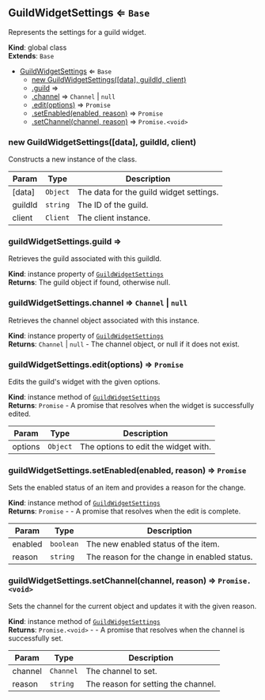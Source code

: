 <a name="GuildWidgetSettings"></a>

## GuildWidgetSettings ⇐ <code>Base</code>
Represents the settings for a guild widget.

**Kind**: global class  
**Extends**: <code>Base</code>  

* [GuildWidgetSettings](#GuildWidgetSettings) ⇐ <code>Base</code>
    * [new GuildWidgetSettings([data], guildId, client)](#new_GuildWidgetSettings_new)
    * [.guild](#GuildWidgetSettings+guild) ⇒
    * [.channel](#GuildWidgetSettings+channel) ⇒ <code>Channel</code> \| <code>null</code>
    * [.edit(options)](#GuildWidgetSettings+edit) ⇒ <code>Promise</code>
    * [.setEnabled(enabled, reason)](#GuildWidgetSettings+setEnabled) ⇒ <code>Promise</code>
    * [.setChannel(channel, reason)](#GuildWidgetSettings+setChannel) ⇒ <code>Promise.&lt;void&gt;</code>

<a name="new_GuildWidgetSettings_new"></a>

### new GuildWidgetSettings([data], guildId, client)
Constructs a new instance of the class.


| Param | Type | Description |
| --- | --- | --- |
| [data] | <code>Object</code> | The data for the guild widget settings. |
| guildId | <code>string</code> | The ID of the guild. |
| client | <code>Client</code> | The client instance. |

<a name="GuildWidgetSettings+guild"></a>

### guildWidgetSettings.guild ⇒
Retrieves the guild associated with this guildId.

**Kind**: instance property of [<code>GuildWidgetSettings</code>](#GuildWidgetSettings)  
**Returns**: The guild object if found, otherwise null.  
<a name="GuildWidgetSettings+channel"></a>

### guildWidgetSettings.channel ⇒ <code>Channel</code> \| <code>null</code>
Retrieves the channel object associated with this instance.

**Kind**: instance property of [<code>GuildWidgetSettings</code>](#GuildWidgetSettings)  
**Returns**: <code>Channel</code> \| <code>null</code> - The channel object, or null if it does not exist.  
<a name="GuildWidgetSettings+edit"></a>

### guildWidgetSettings.edit(options) ⇒ <code>Promise</code>
Edits the guild's widget with the given options.

**Kind**: instance method of [<code>GuildWidgetSettings</code>](#GuildWidgetSettings)  
**Returns**: <code>Promise</code> - A promise that resolves when the widget is successfully edited.  

| Param | Type | Description |
| --- | --- | --- |
| options | <code>Object</code> | The options to edit the widget with. |

<a name="GuildWidgetSettings+setEnabled"></a>

### guildWidgetSettings.setEnabled(enabled, reason) ⇒ <code>Promise</code>
Sets the enabled status of an item and provides a reason for the change.

**Kind**: instance method of [<code>GuildWidgetSettings</code>](#GuildWidgetSettings)  
**Returns**: <code>Promise</code> - - A promise that resolves when the edit is complete.  

| Param | Type | Description |
| --- | --- | --- |
| enabled | <code>boolean</code> | The new enabled status of the item. |
| reason | <code>string</code> | The reason for the change in enabled status. |

<a name="GuildWidgetSettings+setChannel"></a>

### guildWidgetSettings.setChannel(channel, reason) ⇒ <code>Promise.&lt;void&gt;</code>
Sets the channel for the current object and updates it with the given reason.

**Kind**: instance method of [<code>GuildWidgetSettings</code>](#GuildWidgetSettings)  
**Returns**: <code>Promise.&lt;void&gt;</code> - - A promise that resolves when the channel is successfully set.  

| Param | Type | Description |
| --- | --- | --- |
| channel | <code>Channel</code> | The channel to set. |
| reason | <code>string</code> | The reason for setting the channel. |


